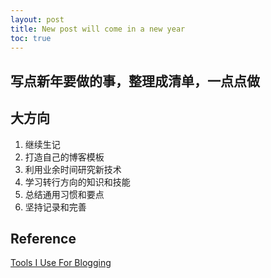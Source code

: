 ```yaml
---
layout: post
title: New post will come in a new year
toc: true
---
```


## 写点新年要做的事，整理成清单，一点点做

## 大方向

1. 继续生记&nbsp;
2. 打造自己的博客模板
3. 利用业余时间研究新技术
4. 学习转行方向的知识和技能
5. 总结通用习惯和要点
6. 坚持记录和完善

## Reference

[Tools I Use For Blogging](https://dev.to/bauripalash/tools-i-use-for-blogging-1h92)
